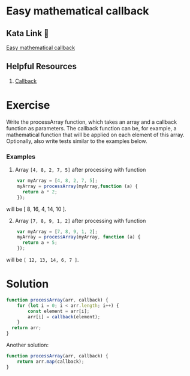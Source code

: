 # Easy mathematical callback

## Kata Link 🥋

[Easy mathematical callback](https://www.codewars.com/kata/54b7c8d2cd7f51a839000ebf)

## Helpful Resources

1. [Callback](https://developer.mozilla.org/es/docs/Glossary/Callback_function)

# Exercise
Write the processArray function, which takes an array and a callback function as parameters. The callback function can be, for example, a mathematical function that will be applied on each element of this array. Optionally, also write tests similar to the examples below.
### Examples

1. Array `[4, 8, 2, 7, 5]` after processing with function
```js
    var myArray = [4, 8, 2, 7, 5];
    myArray = processArray(myArray,function (a) {
      return a * 2;
    });
```
will be [ 8, 16, 4, 14, 10 ].

2. Array `[7, 8, 9, 1, 2]` after processing with function
```js
    var myArray = [7, 8, 9, 1, 2];
    myArray = processArray(myArray, function (a) {
      return a + 5;
    });
```
will be `[ 12, 13, 14, 6, 7 ]`.


# Solution
```js
function processArray(arr, callback) {
    for (let i = 0; i < arr.length; i++) {
        const element = arr[i];
        arr[i] = callback(element);
    }
  return arr;
}
```
Another solution:
```js
function processArray(arr, callback) {
    return arr.map(callback);
}
```